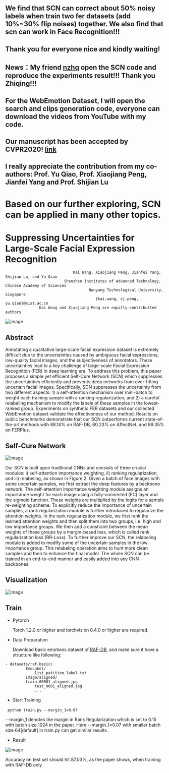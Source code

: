 ## We find that SCN can correct about 50% noisy labels when train two fer datasets (add 10%~30% flip noises) together. We also find that scn can work in Face Recognition!!!

## Thank you for everyone nice and kindly waiting!

## News：My friend [nzhq](https://github.com/nzhq) open the SCN code and reproduce the experiments result!!! Thank you Zhiqing!!!

## For the WebEmotion Dataset, I will open the search and clips generation code, everyone can download the videos from YouTube with my code. 

## Our manuscript has been accepted by CVPR2020! [link](https://arxiv.org/pdf/2002.10392.pdf)
## I really appreciate the contribution from my co-authors: Prof. Yu Qiao, Prof. Xiaojiang Peng, Jianfei Yang and Prof. Shijian Lu

# Based on our further exploring, SCN can be applied in many other topics.

# Suppressing Uncertainties for Large-Scale Facial Expression Recognition

                                  Kai Wang, Xiaojiang Peng, Jianfei Yang, Shijian Lu, and Yu Qiao
                              Shenzhen Institutes of Advanced Technology, Chinese Academy of Sciences
                                         Nanyang Technological University, Singapore
                                            {kai.wang, xj.peng, yu.qiao}@siat.ac.cn
				   Kai Wang and Xiaojiang Peng are equally-contributted authors
					 
![image](https://github.com/kaiwang960112/Self-Cure-Network/blob/master/imgs/scn-moti.png)

## Abstract

Annotating a qualitative large-scale facial expression dataset is extremely difficult due to the uncertainties caused by ambiguous facial expressions, low-quality facial images, and the subjectiveness of annotators. These uncertainties lead to a key challenge of large-scale Facial Expression Recognition (FER) in deep learning era. To address this problem, this paper proposes a simple yet efficient Self-Cure Network (SCN) which suppresses the uncertainties efficiently and prevents deep networks from over-fitting uncertain facial images. Specifically, SCN suppresses the uncertainty from two different aspects: 1) a self-attention mechanism over mini-batch to weight each training sample with a ranking regularization, and 2) a careful relabeling mechanism to modify the labels of these samples in the lowest-ranked group. Experiments on synthetic FER datasets and our collected WebEmotion dataset validate the effectiveness of our method. Results on public benchmarks demonstrate that our SCN outperforms current state-of-the-art methods with 88.14% on RAF-DB, 60.23% on AffectNet, and 89.35% on FERPlus.
	
## Self-Cure Network

![image](https://github.com/kaiwang960112/Self-Cure-Network/blob/master/imgs/SCNpipeline.png)

Our SCN is built upon traditional CNNs and consists of three crucial modules: i) self-attention importance weighting, ii) ranking regularization, and iii) relabeling, as shown in Figure 2. Given a batch of face images with some uncertain samples, we first extract the deep features by a backbone network. The self-attention importance weighting module assigns an importance weight for each image using a fully-connected (FC) layer and the sigmoid function. These weights are multiplied by the logits for a sample re-weighting scheme. To explicitly reduce the importance of uncertain samples, a rank regularization module is further introduced to regularize the attention weights. In the rank regularization module, we first rank the learned attention weights and then split them into two groups, i.e. high and low importance groups. We then add a constraint between the mean weights of these groups by a margin-based loss, which is called rank regularization loss (RR-Loss). To further improve our SCN, the relabeling module is added to modify some of the uncertain samples in the low importance group. This relabeling operation aims to hunt more clean samples and then to enhance the final model. The whole SCN can be trained in an end-to-end manner and easily added into any CNN backbones.

## Visualization

![image](https://github.com/kaiwang960112/Self-Cure-Network/blob/master/imgs/visularization2.png)


## Train
- Pytorch

  Torch 1.2.0 or higher and torchvision 0.4.0 or higher are required.
- Data Preparation

  Download basic emotions dataset of [RAF-DB](http://www.whdeng.cn/RAF/model1.html#dataset), and make sure it have a structure like following:
 
```
- datasets/raf-basic/
         EmoLabel/
             list_patition_label.txt
         Image/aligned/
	     train_00001_aligned.jpg
             test_0001_aligned.jpg
             ...
```
- Start Training

​```
      python train.py --margin_1=0.07
​```
  
  --margin_1 denotes the margin in Rank Regularization which is set to 0.15 with batch size 1024 in the paper. Here --margin_1=0.07 with smaller batch size 64[default] in train.py can get similar results.
- Result

![image](https://github.com/nzhq/Self-Cure-Network/blob/master/imgs/result-raf.jpg)
  
  Accuracy on test set should hit 87.03%, as the paper shows, when training with RAF-DB only.
